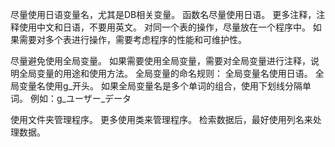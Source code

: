 尽量使用日语变量名，尤其是DB相关变量。
函数名尽量使用日语。
更多注释，注释使用中文和日语，不要用英文。
对同一个表的操作，尽量放在一个程序中。
如果需要对多个表进行操作，需要考虑程序的性能和可维护性。

尽量避免使用全局变量。
如果需要使用全局变量，需要对全局变量进行注释，说明全局变量的用途和使用方法。
全局变量的命名规则：
全局变量名使用日语。
全局变量名使用g_开头。
如果全局变量名是多个单词的组合，使用下划线分隔单词。
例如：g_ユーザー_データ

使用文件夹管理程序。
更多使用类来管理程序。
检索数据后，最好使用列名来处理数据。
